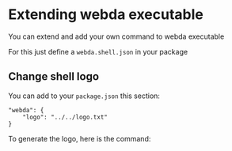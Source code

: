 # Extending webda executable

You can extend and add your own command to webda executable

For this just define a `webda.shell.json` in your package

## Change shell logo

You can add to your `package.json` this section:

```
"webda": {
    "logo": "../../logo.txt"
}
```

To generate the logo, here is the command:

```

```
